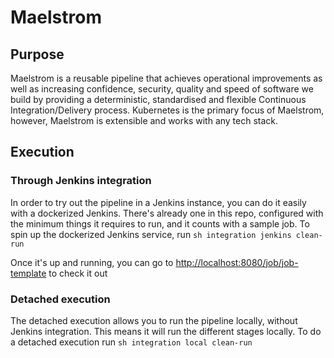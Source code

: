 # Maelstrom

## Purpose
Maelstrom is a reusable pipeline that achieves operational improvements as well as increasing confidence, security, quality and speed of software we build by providing a deterministic, standardised and flexible Continuous Integration/Delivery process. Kubernetes is the primary focus of Maelstrom, however, Maelstrom is extensible and works with any tech stack.

## Execution
### Through Jenkins integration

In order to try out the pipeline in a Jenkins instance, you can do it easily with a dockerized Jenkins. There's already one in this repo, configured with the minimum things it requires to run, and it counts with a sample job. To spin up the dockerized Jenkins service, run
`sh integration jenkins clean-run`

Once it's up and running, you can go to [http://localhost:8080/job/job-template](http://localhost:8080/job/job-template) to check it out

### Detached execution

The detached execution allows you to run the pipeline locally, without Jenkins integration. This means it will run the different stages locally. To do a detached execution run
`sh integration local clean-run`
